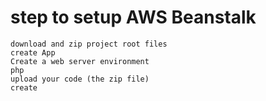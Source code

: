 # step to setup AWS Beanstalk
```
download and zip project root files
create App
Create a web server environment
php
upload your code (the zip file)
create
```